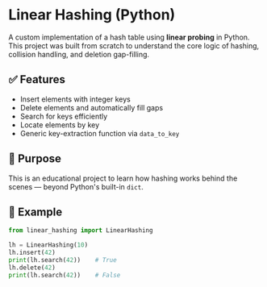 # Linear Hashing (Python)

A custom implementation of a hash table using **linear probing** in Python.  
This project was built from scratch to understand the core logic of hashing, collision handling, and deletion gap-filling.

## ✅ Features

- Insert elements with integer keys
- Delete elements and automatically fill gaps
- Search for keys efficiently
- Locate elements by key
- Generic key-extraction function via `data_to_key`

## 🧠 Purpose

This is an educational project to learn how hashing works behind the scenes — beyond Python's built-in `dict`.

## 🚀 Example

```python
from linear_hashing import LinearHashing

lh = LinearHashing(10)
lh.insert(42)
print(lh.search(42))    # True
lh.delete(42)
print(lh.search(42))    # False
